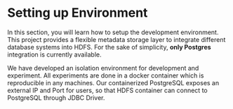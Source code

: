 # Setting up Environment

In this section, you will learn how to setup the development environment. This project provides a flexible metadata storage layer to integrate different database systems into HDFS. For the sake of simplicity, **only Postgres** integration is currently available. 

We have developed an isolation environment for development and experiment. All experiments are done in a docker container which is reproducible in any machines. Our containerized PostgreSQL exposes an external IP and Port for users, so that HDFS container can connect to PostgreSQL through JDBC Driver.
